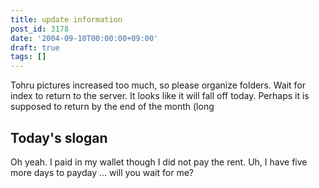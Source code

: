 ```yaml
---
title: update information
post_id: 3178
date: '2004-09-10T00:00:00+09:00'
draft: true
tags: []
---
```


Tohru pictures increased too much, so please organize folders. Wait for index to return to the server. It looks like it will fall off today. Perhaps it is supposed to return by the end of the month (long

## Today's slogan

Oh yeah. I paid in my wallet though I did not pay the rent. Uh, I have five more days to payday ... will you wait for me?
